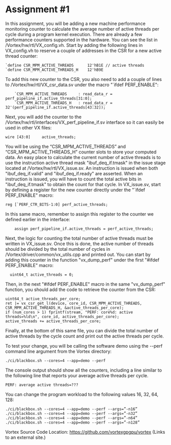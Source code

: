 # Assignment #1

In this assignment, you will be adding a new machine performance monitoring counter to calculate the average number of active threads per cycle during a program kernel execution.
There are already a few performance counters supported in the hardware. You can see the list in /Vortex/hw/rtl/VX_config.vh.
Start by adding the following lines in VX_config.vh to reserve a couple of addresses in the CSR for a new active thread counter:

    `define CSR_MPM_ACTIVE_THREADS      12'hB1E	// active threads
    `define CSR_MPM_ACTIVE_THREADS_H    12'hB9E
To add this new counter to the CSR, you also need to add a couple of lines to /Vortex/hw/rtl/VX_csr_data.sv under the macro "`ifdef PERF_ENABLE":

	    `CSR_MPM_ACTIVE_THREADS     : read_data_r = perf_pipeline_if.active_threads[31:0];
	    `CSR_MPM_ACTIVE_THREADS_H   : read_data_r = 32'(perf_pipeline_if.active_threads[43:32]);
	    
Next, you will add the counter to the /Vortex/hw/rtl/interfaces/VX_perf_pipeline_if.sv interface so it can easily be used in other VX files:

    wire [43:0]     active_threads;
    
You will be using the “CSR_MPM_ACTIVE_THREADS” and “CSR_MPM_ACTIVE_THREADS_H” counter slots to store your computed data. An easy place to calculate the current number of active threads is to use the instruction active thread mask "ibuf_deq_if.tmask" in the issue stage located at /Vortex/hw/rtl/VX_issue.sv. An instruction is issued when both "ibuf_deq_if.valid" and "ibuf_deq_if.ready" are asserted. When an instruction is issued, you will have to count the total active bits in "ibuf_deq_if.tmask" to obtain the count for that cycle. In VX_issue.sv, start by defining a register for the new counter directly under the "`ifdef PERF_ENABLE" macro:

    reg [`PERF_CTR_BITS-1:0] perf_active_threads;

In this same macro, remember to assign this register to the counter we defined earlier in the interface:

        assign perf_pipeline_if.active_threads = perf_active_threads;

Next, the logic for counting the total number of active threads must be written in VX_issue.sv. Once this is done, the active number of threads should be divided by the total number of cycles in /Vortex/driver/common/vx_utils.cpp and printed out. You can start by adding this counter in the function "vx_dump_perf" under the first "#ifdef PERF_ENABLE" macro:

      uint64_t active_threads = 0;

Then, in the next "#ifdef PERF_ENABLE" macro in the same "vx_dump_perf" function, you should add the code to retrieve the counter from the CSR:

    uint64_t active_threads_per_core;
    ret |= vx_csr_get_l(device, core_id, CSR_MPM_ACTIVE_THREADS, CSR_MPM_ACTIVE_THREADS_H, &active_threads_per_core);
    if (num_cores > 1) fprintf(stream, "PERF: core%d: active threads=%ld\n", core_id, active_threads_per_core);
    active_threads += active_threads_per_core;
    
Finally, at the bottom of this same file, you can divide the total number of active threads by the cycle count and print out the active threads per cycle.

To test your change, you will be calling the software demo using the --perf command line argument from the Vortex directory: 

    ./ci/blackbox.sh --cores=4 --app=demo --perf 

The console output should show all the counters, including a line similar to the following line that reports your average active threads per cycle.

    PERF: average active threads=??? 

You can change the program workload to the following values 16, 32, 64, 128: 

    ./ci/blackbox.sh --cores=4 --app=demo --perf --args=”-n16” 
    ./ci/blackbox.sh --cores=4 --app=demo --perf --args=”-n32” 
    ./ci/blackbox.sh --cores=4 --app=demo --perf --args=”-n64” 
    ./ci/blackbox.sh --cores=4 --app=demo --perf --args=”-n128” 

Vortex Source Code Location: 
https://github.com/vortexgpgpu/vortex 
(Links to an external site.)
